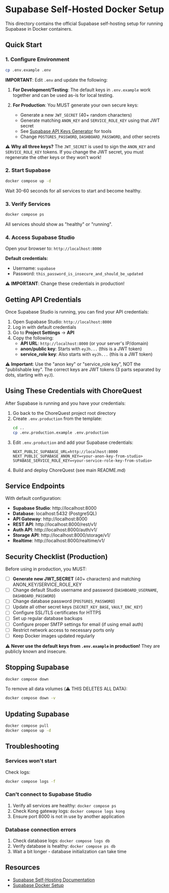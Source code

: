 # Supabase Self-Hosted Docker Setup

This directory contains the official Supabase self-hosting setup for running Supabase in Docker containers.

## Quick Start

### 1. Configure Environment

```bash
cp .env.example .env
```

**IMPORTANT**: Edit `.env` and update the following:

1. **For Development/Testing**: The default keys in `.env.example` work together and can be used as-is for local testing.

2. **For Production**: You MUST generate your own secure keys:
   - Generate a new `JWT_SECRET` (40+ random characters)
   - Generate matching `ANON_KEY` and `SERVICE_ROLE_KEY` using that JWT secret
   - See [Supabase API Keys Generator](https://supabase.com/docs/guides/self-hosting/docker) for tools
   - Change `POSTGRES_PASSWORD`, `DASHBOARD_PASSWORD`, and other secrets

⚠️ **Why all three keys?** The `JWT_SECRET` is used to sign the `ANON_KEY` and `SERVICE_ROLE_KEY` tokens. If you change the JWT secret, you must regenerate the other keys or they won't work!

### 2. Start Supabase

```bash
docker compose up -d
```

Wait 30-60 seconds for all services to start and become healthy.

### 3. Verify Services

```bash
docker compose ps
```

All services should show as "healthy" or "running".

### 4. Access Supabase Studio

Open your browser to: `http://localhost:8000`

**Default credentials:**
- Username: `supabase`
- Password: `this_password_is_insecure_and_should_be_updated`

⚠️ **IMPORTANT**: Change these credentials in production!

## Getting API Credentials

Once Supabase Studio is running, you can find your API credentials:

1. Open Supabase Studio: `http://localhost:8000`
2. Log in with default credentials
3. Go to **Project Settings** → **API**
4. Copy the following:
   - **API URL**: `http://localhost:8000` (or your server's IP/domain)
   - **anon/public key**: Starts with `eyJh...` (this is a JWT token)
   - **service_role key**: Also starts with `eyJh...` (this is a JWT token)

⚠️ **Important**: Use the "anon key" or "service_role key", NOT the "publishable key". The correct keys are JWT tokens (3 parts separated by dots, starting with `eyJ`).

## Using These Credentials with ChoreQuest

After Supabase is running and you have your credentials:

1. Go back to the ChoreQuest project root directory
2. Create `.env.production` from the template:
   ```bash
   cd ..
   cp .env.production.example .env.production
   ```
3. Edit `.env.production` and add your Supabase credentials:
   ```env
   NEXT_PUBLIC_SUPABASE_URL=http://localhost:8000
   NEXT_PUBLIC_SUPABASE_ANON_KEY=<your-anon-key-from-studio>
   SUPABASE_SERVICE_ROLE_KEY=<your-service-role-key-from-studio>
   ```
4. Build and deploy ChoreQuest (see main README.md)

## Service Endpoints

With default configuration:

- **Supabase Studio**: http://localhost:8000
- **Database**: localhost:5432 (PostgreSQL)
- **API Gateway**: http://localhost:8000
- **REST API**: http://localhost:8000/rest/v1/
- **Auth API**: http://localhost:8000/auth/v1/
- **Storage API**: http://localhost:8000/storage/v1/
- **Realtime**: http://localhost:8000/realtime/v1/

## Security Checklist (Production)

Before using in production, you MUST:

- [ ] **Generate new JWT_SECRET** (40+ characters) and matching ANON_KEY/SERVICE_ROLE_KEY
- [ ] Change default Studio username and password (`DASHBOARD_USERNAME`, `DASHBOARD_PASSWORD`)
- [ ] Change database password (`POSTGRES_PASSWORD`)
- [ ] Update all other secret keys (`SECRET_KEY_BASE`, `VAULT_ENC_KEY`)
- [ ] Configure SSL/TLS certificates for HTTPS
- [ ] Set up regular database backups
- [ ] Configure proper SMTP settings for email (if using email auth)
- [ ] Restrict network access to necessary ports only
- [ ] Keep Docker images updated regularly

⚠️ **Never use the default keys from `.env.example` in production!** They are publicly known and insecure.

## Stopping Supabase

```bash
docker compose down
```

To remove all data volumes (⚠️ THIS DELETES ALL DATA):

```bash
docker compose down -v
```

## Updating Supabase

```bash
docker compose pull
docker compose up -d
```

## Troubleshooting

### Services won't start

Check logs:
```bash
docker compose logs -f
```

### Can't connect to Supabase Studio

1. Verify all services are healthy: `docker compose ps`
2. Check Kong gateway logs: `docker compose logs kong`
3. Ensure port 8000 is not in use by another application

### Database connection errors

1. Check database logs: `docker compose logs db`
2. Verify database is healthy: `docker compose ps db`
3. Wait a bit longer - database initialization can take time

## Resources

- [Supabase Self-Hosting Documentation](https://supabase.com/docs/guides/self-hosting)
- [Supabase Docker Setup](https://supabase.com/docs/guides/self-hosting/docker)
